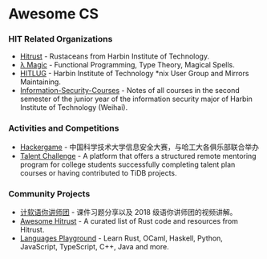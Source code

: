 # Awesome CS

### HIT Related Organizations

- [Hitrust](https://github.com/h1trust) - Rustaceans from Harbin Institute of Technology.
- [λ Magic](https://github.com/lambda-magic) - Functional Programming, Type Theory, Magical Spells.
- [HITLUG](https://github.com/hitlug) - Harbin Institute of Technology \*nix User Group and Mirrors Maintaining.
- [Information-Security-Courses](https://github.com/RyQcan/HIT-Information-Security-Courses) - Notes of all courses in the second semester of the junior year of the information security major of Harbin Institute of Technology (Weihai).

### Activities and Competitions

- [Hackergame](https://git.lug.ustc.edu.cn/totoroyyw/hackergame-2020/-/tree/master) - 中国科学技术大学信息安全大赛，与哈工大各俱乐部联合举办
- [Talent Challenge](https://github.com/pingcap/talent-plan/blob/master/talent-challenge-program) - A platform that offers a structured remote mentoring program for college students successfully completing talent plan courses or having contributed to TiDB projects.

### Community Projects

- [计软语你讲师团](https://github.com/hitergszf/Awesome-HITWH-Resources-Sharing) - 课件习题分享以及 2018 级语你讲师团的视频讲解。
- [Awesome Hitrust](https://github.com/h1trust/awesome-hit-rust) - A curated list of Rust code and resources from Hitrust.
- [Languages Playground](https://github.com/raptazure/playground) - Learn Rust, OCaml, Haskell, Python, JavaScript, TypeScript, C++, Java and more.
